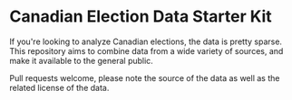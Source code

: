# Canadian Election Data Starter Kit 

If you're looking to analyze Canadian elections, the data is pretty sparse. This repository aims to combine data from a wide variety of sources, and make it available to the general public.

Pull requests welcome, please note the source of the data as well as the related license of the data.
